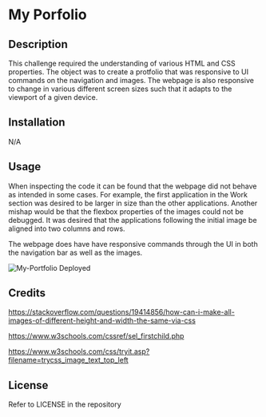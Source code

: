 # My Porfolio

## Description

This challenge required the understanding of various HTML and CSS properties. The object was to create a protfolio that was responsive to UI commands on the navigation and images. The webpage is also responsive to change in various different screen sizes such that it adapts to the viewport of a given device. 

## Installation

N/A

## Usage

When inspecting the code it can be found that the webpage did not behave as intended in some cases. For example, the first application in the Work section was desired to be larger in size than the other applications. Another mishap would be that the flexbox properties of the images could not be debugged. It was desired that the applications following the initial image be aligned into two columns and rows. 

The webpage does have have responsive commands through the UI in both the navigation bar as well as the images.


![My-Portfolio Deployed](/assets/images/Capture.PNG)


## Credits

https://stackoverflow.com/questions/19414856/how-can-i-make-all-images-of-different-height-and-width-the-same-via-css

https://www.w3schools.com/cssref/sel_firstchild.php

https://www.w3schools.com/css/tryit.asp?filename=trycss_image_text_top_left 


## License

Refer to LICENSE in the repository

